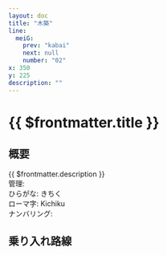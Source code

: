 ```yaml
---
layout: doc
title: "木築"
line:
  meiG:
    prev: "kabai"
    next: null
    number: "02"
x: 350
y: 225
description: ""
---
```


# {{ $frontmatter.title }} <ViewinMap />
<!-- ![駅の写真の説明](駅の写真のURL) -->

<Family />

## 概要
{{ $frontmatter.description }}  
管理:   
ひらがな: きちく  
ローマ字: Kichiku  
ナンバリング: <Numberling />

## 乗り入れ路線
<LineInfo />